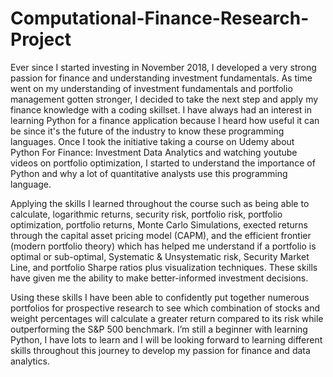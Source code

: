# Computational-Finance-Research-Project
Ever since I started investing in November 2018, I developed a very strong passion for finance and understanding investment fundamentals. As time went on my understanding of investment fundamentals and portfolio management gotten stronger, I decided to take the next step and apply my finance knowledge with a coding skillset. I have always had an interest in learning Python for a finance application because I heard how useful it can be since it's the future of the industry to know these programming languages. Once I took the initiative taking a course on Udemy about Python For Finance: Investment Data Analytics and watching youtube videos on portfolio optimization, I started to understand the importance of Python and why a lot of quantitative analysts use this programming language.

Applying the skills I learned throughout the course such as being able to calculate, logarithmic returns, security risk, portfolio risk, portfolio optimization, portfolio returns, Monte Carlo Simulations, exected returns through the capital asset pricing model (CAPM), and the efficient frontier (modern portfolio theory) which has helped me understand if a portfolio is optimal or sub-optimal, Systematic & Unsystematic risk, Security Market Line, and portfolio Sharpe ratios plus visualization techniques. These skills have given me the ability to make better-informed investment decisions.

Using these skills I have been able to confidently put together numerous portfolios for prospective research to see which combination of stocks and weight percentages will calculate a greater return compared to its risk while outperforming the S&P 500 benchmark. I’m still a beginner with learning Python, I have lots to learn and I will be looking forward to learning different skills throughout this journey to develop my passion for finance and data analytics.
 

